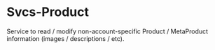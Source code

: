 Svcs-Product
============

Service to read / modify non-account-specific Product / MetaProduct information (images / descriptions / etc).
